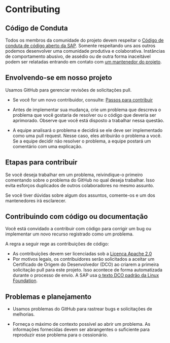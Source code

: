 # Contributing

## Código de Conduta

Todos os membros da comunidade do projeto devem respeitar o [Código de conduta de código aberto da SAP](https://github.com/SAP/.github/blob/main/CODE_OF_CONDUCT.md).
Somente respeitando uns aos outros podemos desenvolver uma comunidade produtiva e colaborativa.
Instâncias de comportamento abusivo, de assédio ou de outra forma inaceitável podem ser relatadas entrando em contato com [um mantenedor do projeto](.reuse/dep5).

## Envolvendo-se em nosso projeto

Usamos GitHub para gerenciar revisões de solicitações pull.

* Se você for um novo contribuidor, consulte: [Passos para contribuir](#steps-to-contribute)

* Antes de implementar sua mudança, crie um problema que descreva o problema que você gostaria de resolver ou o código que deveria ser aprimorado. Observe que você está disposto a trabalhar nessa questão.

* A equipe analisará o problema e decidirá se ele deve ser implementado como uma pull request. Nesse caso, eles atribuirão o problema a você. Se a equipe decidir não resolver o problema, a equipe postará um comentário com uma explicação.

## Etapas para contribuir

Se você deseja trabalhar em um problema, reivindique-o primeiro comentando sobre o problema do GitHub no qual deseja trabalhar. Isso evita esforços duplicados de outros colaboradores no mesmo assunto.

Se você tiver dúvidas sobre algum dos assuntos, comente-os e um dos mantenedores irá esclarecer.

## Contribuindo com código ou documentação

Você está convidado a contribuir com código para corrigir um bug ou implementar um novo recurso registrado como um problema.

A regra a seguir rege as contribuições de código:

* As contribuições devem ser licenciadas sob a [Licença Apache 2.0](./LICENSE)
* Por motivos legais, os contribuidores serão solicitados a aceitar um Certificado de Origem do Desenvolvedor (DCO) ao criarem a primeira solicitação pull para este projeto. Isso acontece de forma automatizada durante o processo de envio. A SAP usa [o texto DCO padrão da Linux Foundation](https://developercertificate.org/).

## Problemas e planejamento

* Usamos problemas do GitHub para rastrear bugs e solicitações de melhorias.

* Forneça o máximo de contexto possível ao abrir um problema. As informações fornecidas devem ser abrangentes o suficiente para reproduzir esse problema para o cessionário.